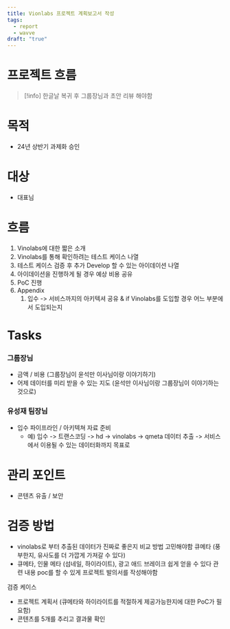 ```yaml
---
title: Vionlabs 프로젝트 계획보고서 작성
tags:
  - report
  - wavve
draft: "true"
---
```

# 프로젝트 흐름

> [!info]
> 한글날 복귀 후 그룹장님과 초안 리뷰 해야함

# 목적
- 24년 상반기 과제화 승인 

# 대상
- 대표님 


# 흐름
1. Vinolabs에 대한 짧은 소개
2. Vinolabs를 통해 확인하려는 테스트 케이스 나열
3. 테스트 케이스 검증 후 추가 Develop 할 수 있는 아이데이션 나열
4. 아이데이션을 진행하게 될 경우 예상 비용 공유 
5.  PoC 진행
6. Appendix
	1. 입수 -> 서비스까지의 아키텍셔 공유 & if Vinolabs를 도입할 경우 어느 부분에서 도입되는지 

# Tasks
### 그룹장님
- 금액 / 비용 (그룹장님이 윤석만 이사님이랑 이야기하기)
- 어제 데이터를 미리 받을 수 있는 지도 (윤석만 이사님이랑 그룹장님이 이야기하는 것으로)
### 유성재 팀장님
- 입수 파이프라인 / 아키텍쳐 자료 준비 
	- 예) 입수 -> 트랜스코딩 -> hd -> vinolabs -> qmeta 데이터 추출 -> 서비스에서 이용될 수 있는 데이터화까지 목표로

# 관리 포인트 
- 콘텐츠 유출 / 보안

# 검증 방법 
- vinolabs로 부터 추출된 데이터가 진짜로 좋은지 비교 방법 고민해야함 큐메타 (풍부한지, 유사도를 더 가깝게 가져갈 수 있다)
- 큐메타, 인물 메타 (섬네일, 하이라이트), 광고 애드 브레이크 쉽게 얻을 수 있다 관련 내용 poc를 할 수 있게 프로젝트 발의서를 작성해야함

검증 케이스  

- 프로젝트 계획서 (큐메타와 하이라이트를 적절하게 제공가능한지에 대한 PoC가 필요함)
- 콘텐츠를 5개를 추리고 결과물 확인



